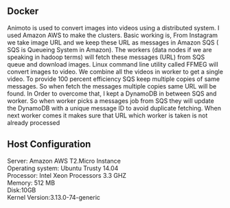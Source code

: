 
Docker
--------

Animoto is used to convert images into videos using a distributed system. I used Amazon AWS to make the clusters.  Basic working is, From Instagram we take image URL and we keep these URL as messages in Amazon SQS ( SQS is Queueing System in Amazon). The workers (data nodes if we are speaking in hadoop terms) will fetch these messages (URL) from SQS queue and download images. Linux command line utility called FFMEG will convert images to video. We combine all the videos in worker to get a single video. To provide 100 percent efficiency SQS keep multiple copies of same messages. So when fetch the messages multiple copies same URL will be found. In Order to overcome that, I kept a DynamoDB in between SQS and worker. So when worker picks a messages job from SQS they will update the DynamoDB with a unique message ID  to avoid duplicate fetching. When next worker comes it makes sure that URL which worker is taken is not already processed

Host Configuration
------------------
Server: Amazon AWS T2.Micro Instance<br />
Operating system: Ubuntu Trusty 14.04<br />
Processor:  Intel Xeon Processors 3.3 GHZ<br />
Memory: 512 MB<br />
Disk:10GB<br />
Kernel Version:3.13.0-74-generic<br />




